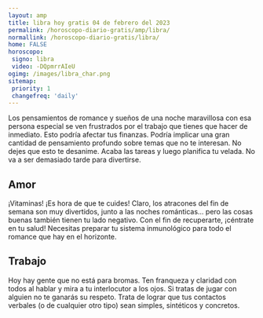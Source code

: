 ```yaml
---
layout: amp
title: libra hoy gratis 04 de febrero del 2023 
permalink: /horoscopo-diario-gratis/amp/libra/
normallink: /horoscopo-diario-gratis/libra/
home: FALSE
horoscopo:
 signo: libra
 video: -DQpmrrAIeU
ogimg: /images/libra_char.png
sitemap:
 priority: 1
 changefreq: 'daily'
---
```



Los pensamientos de romance y sueños de una noche maravillosa con esa persona especial se ven frustrados por el trabajo que tienes que hacer de inmediato. Esto podría afectar tus finanzas. Podría implicar una gran cantidad de pensamiento profundo sobre temas que no te interesan. No dejes que esto te desanime. Acaba las tareas y luego planifica tu velada. No va a ser demasiado tarde para divertirse.

## Amor

¡Vitaminas! ¡Es hora de que te cuides! Claro, los atracones del fin de semana son muy divertidos, junto a las noches románticas... pero las cosas buenas también tienen tu lado negativo. Con el fin de recuperarte, ¡céntrate en tu salud! Necesitas preparar tu sistema inmunológico para todo el romance que hay en el horizonte.

## Trabajo

Hoy hay gente que no está para bromas. Ten franqueza y claridad con todos al hablar y mira a tu interlocutor a los ojos. Si tratas de jugar con alguien no te ganarás su respeto. Trata de lograr que tus contactos verbales (o de cualquier otro tipo) sean simples, sintéticos y concretos.